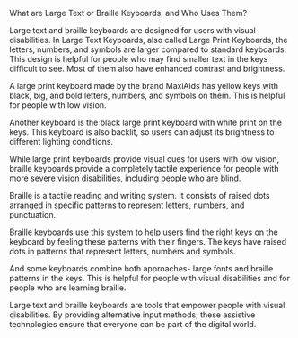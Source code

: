 
What are Large Text or Braille Keyboards, and Who Uses Them?

Large text and braille keyboards are designed for users with visual disabilities. In Large Text Keyboards, also called Large Print Keyboards, the letters, numbers, and symbols are larger compared to standard keyboards. This design is helpful for people who may find smaller text in the keys difficult to see. Most of them also have enhanced contrast and brightness.

A large print keyboard made by the brand MaxiAids has yellow keys with black, big, and bold letters, numbers, and symbols on them. This is helpful for people with low vision.

Another keyboard is the black large print keyboard with white print on the keys. This keyboard is also backlit, so users can adjust its brightness to different lighting conditions.

While large print keyboards provide visual cues for users with low vision, braille keyboards provide a completely tactile experience for people with more severe vision disabilities, including people who are blind.

Braille is a tactile reading and writing system. It consists of raised dots arranged in specific patterns to represent letters, numbers, and punctuation.

Braille keyboards use this system to help users find the right keys on the keyboard by feeling these patterns with their fingers. The keys have raised dots in patterns that represent letters, numbers and symbols.

And some keyboards combine both approaches- large fonts and braille patterns in the keys. This is helpful for people with visual disabilities and for people who are learning braille.

Large text and braille keyboards are tools that empower people with visual disabilities. By providing alternative input methods, these assistive technologies ensure that everyone can be part of the digital world.

